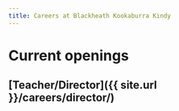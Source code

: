 ```yaml
---
title: Careers at Blackheath Kookaburra Kindy
---
```


# Current openings

## [Teacher/Director]({{ site.url }}/careers/director/)

